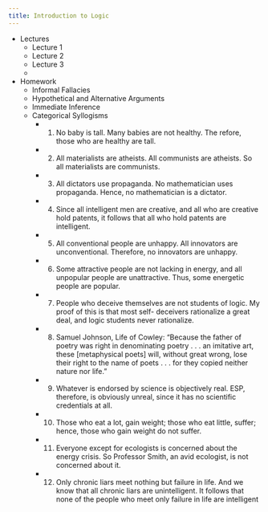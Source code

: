 ```yaml
---
title: Introduction to Logic
---
```


- Lectures
	- Lecture 1
	- Lecture 2
	- Lecture 3
	-
- Homework
	- Informal Fallacies
	- Hypothetical and Alternative Arguments
	- Immediate Inference
	- Categorical Syllogisms
		- 1. No baby is tall. Many babies are not healthy. The refore, those who are healthy are tall.
		- 2. All materialists are atheists. All communists are atheists. So all materialists are communists.
		- 3. All dictators use propaganda. No mathematician uses propaganda. Hence, no mathematician is a dictator.
		- 4. Since all intelligent men are creative, and all who are creative hold patents, it follows that all who hold patents are intelligent.
		- 5. All conventional people are unhappy. All innovators are unconventional. Therefore, no innovators are unhappy.
		- 6. Some attractive people are not lacking in energy, and all unpopular people are unattractive. Thus, some energetic people are popular.
		- 7. People who deceive themselves are not students of logic. My proof of this is that most self- deceivers rationalize a great deal, and logic students never rationalize.
		- 8. Samuel Johnson, Life of Cowley: “Because the father of poetry was right in denominating poetry . . . an imitative art, these [metaphysical poets] will, without great wrong, lose their right to the name of poets . . . for they copied neither nature nor life.”
		- 9. Whatever is endorsed by science is objectively real. ESP, therefore, is obviously unreal, since it has no scientific credentials at all.
		- 10. Those who eat a lot, gain weight; those who eat little, suffer; hence, those who gain weight do not suffer.
		- 11. Everyone except for ecologists is concerned about the energy crisis. So Professor Smith, an avid ecologist, is not concerned about it.
		- 12. Only chronic liars meet nothing but failure in life. And we know that all chronic liars are unintelligent. It follows that none of the people who meet only failure in life are intelligent